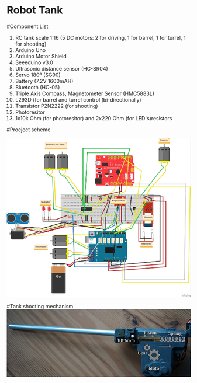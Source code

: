 # Robot Tank

#Component List

1. RC tank scale 1:16 (5 DC motors: 2 for driving, 1 for barrel, 1 for turrel, 1 for shooting)
2. Arduino Uno
3. Arduino Motor Shield
4. Seeeduino v3.0
5. Ultrasonic distance sensor (HC-SR04)
6. Servo 180º (SG90)
7. Battery (7.2V 1600mAH)
8. Bluetooth (HC-05)
9. Triple Axis Compass, Magnetometer Sensor (HMC5883L)
10. L293D (for barrel and turrel control (bi-directionally)
11. Transistor P2N2222 (for shooting)
12. Photoresitor
13. 1x10k Ohm (for photoresitor) and 2x220 Ohm (for LED's)resistors

#Procject scheme

![alt tag](https://github.com/Bum1s/Robot-Tank/blob/master/images/robot_scheme.jpg)

#Tank shooting mechanism
![alt tag](https://github.com/Bum1s/Robot-Tank/blob/master/images/shoot_model.jpg)

